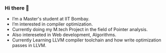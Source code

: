 ### Hi there 👋

<!--
**mehul11jain/mehul11jain** is a ✨ _special_ ✨ repository because its `README.md` (this file) appears on your GitHub profile.

Here are some ideas to get you started:
-->
- I’m a Master's student at IIT Bombay.
- I’m interested in compiler optimization.
- Currently doing my M.tech Project in the field of Pointer analysis. 
- Also intereseted in Web development, Algorithms.
- Currently Learning LLVM compiler toolchain and how write optimization passes in LLVM.
